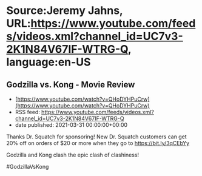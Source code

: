 # Source:Jeremy Jahns, URL:https://www.youtube.com/feeds/videos.xml?channel_id=UC7v3-2K1N84V67IF-WTRG-Q, language:en-US

## Godzilla vs. Kong - Movie Review
 - [https://www.youtube.com/watch?v=QHoDYHPuCrw](https://www.youtube.com/watch?v=QHoDYHPuCrw)
 - RSS feed: https://www.youtube.com/feeds/videos.xml?channel_id=UC7v3-2K1N84V67IF-WTRG-Q
 - date published: 2021-03-31 00:00:00+00:00

Thanks Dr. Squatch for sponsoring! New Dr. Squatch customers can get 20% off on orders of $20 or more when they go to https://bit.ly/3qCEbYy

Godzilla and Kong clash the epic clash of clashiness!

#GodzillaVsKong

